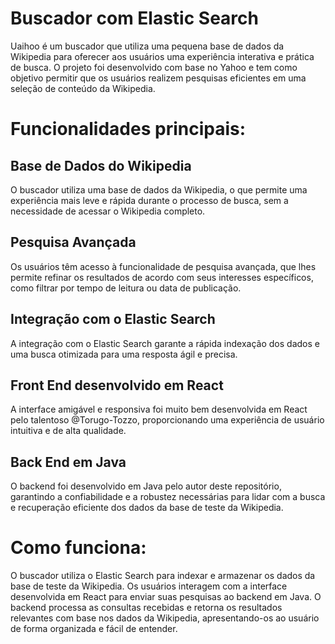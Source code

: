# Buscador com Elastic Search
Uaihoo é um buscador que utiliza uma pequena base de dados da Wikipedia para oferecer aos usuários uma experiência interativa e prática de busca. O projeto foi desenvolvido com base no Yahoo e tem como objetivo permitir que os usuários realizem pesquisas eficientes em uma seleção de conteúdo da Wikipedia.

# Funcionalidades principais:

## Base de Dados do Wikipedia 
O buscador utiliza uma base de dados da Wikipedia, o que permite uma experiência mais leve e rápida durante o processo de busca, sem a necessidade de acessar o Wikipedia completo.
 
## Pesquisa Avançada 
Os usuários têm acesso à funcionalidade de pesquisa avançada, que lhes permite refinar os resultados de acordo com seus interesses específicos, como filtrar por tempo de leitura ou data de publicação.

## Integração com o Elastic Search 
A integração com o Elastic Search garante a rápida indexação dos dados e uma busca otimizada para uma resposta ágil e precisa.

## Front End desenvolvido em React 
A interface amigável e responsiva foi muito bem desenvolvida em React pelo talentoso @Torugo-Tozzo, proporcionando uma experiência de usuário intuitiva e de alta qualidade.

## Back End em Java 
O backend foi desenvolvido em Java pelo autor deste repositório, garantindo a confiabilidade e a robustez necessárias para lidar com a busca e recuperação eficiente dos dados da base de teste da Wikipedia.

# Como funciona:

O buscador utiliza o Elastic Search para indexar e armazenar os dados da base de teste da Wikipedia. Os usuários interagem com a interface desenvolvida em React para enviar suas pesquisas ao backend em Java. O backend processa as consultas recebidas e retorna os resultados relevantes com base nos dados da Wikipedia, apresentando-os ao usuário de forma organizada e fácil de entender.
